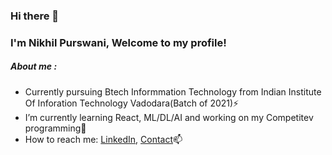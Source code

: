 ### Hi there 👋
### I'm Nikhil Purswani, Welcome to my profile!
##### About me :
- Currently pursuing Btech Informmation Technology from Indian Institute Of Inforation Technology Vadodara(Batch of 2021)⚡
- I’m currently learning React, ML/DL/AI and working on my Competitev programming🌱
- How to reach me: [LinkedIn](https://www.linkedin.com/in/nickpurswani/), [Contact](+91-8926666614)📫


<!--
**nickpurswani/nickpurswani** is a ✨ _special_ ✨ repository because its `README.md` (this file) appears on your GitHub profile.

Here are some ideas to get you started:

- 🔭 I’m currently working on ...
- 🌱 I’m currently learning ...
- 👯 I’m looking to collaborate on ...
- 🤔 I’m looking for help with ...
- 💬 Ask me about ...
- 📫 How to reach me: ...
- 😄 Pronouns: ...
- ⚡ Fun fact: ...
-->

